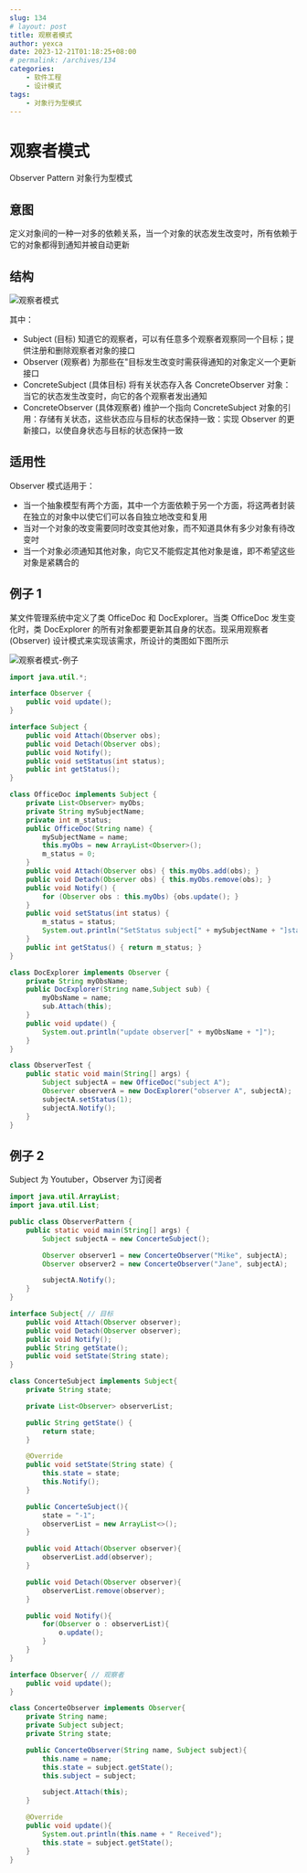 ```yaml
---
slug: 134
# layout: post
title: 观察者模式
author: yexca
date: 2023-12-21T01:18:25+08:00
# permalink: /archives/134
categories:
    - 软件工程
    - 设计模式
tags:
    - 对象行为型模式
---
```


# 观察者模式

Observer Pattern 对象行为型模式

## 意图
定义对象间的一种一对多的依赖关系，当一个对象的状态发生改变吋，所有依赖于它的对象都得到通知并被自动更新
## 结构

![观察者模式](https://cdn.jsdelivr.net/gh/yexca/picx-images-hosting@master/2023/03-设计模式/观察者模式.5x607bf0xvw0.webp)

其中：

* Subject (目标) 知道它的观察者，可以有任意多个观察者观察同一个目标；提供注册和删除观察者对象的接口
* Observer (观察者) 为那些在"目标发生改变时需获得通知的对象定义一个更新接口
* ConcreteSubject (具体目标) 将有关状态存入各 ConcreteObserver 对象：当它的状态发生改变时，向它的各个观察者发出通知
* ConcreteObserver (具体观察者) 维护一个指向 ConcreteSubject 对象的引用：存储有关状态，这些状态应与目标的状态保持一致：实现 Observer 的更新接口，以使自身状态与目标的状态保持一致

## 适用性

Observer 模式适用于：

* 当一个抽象模型有两个方面，其中一个方面依赖于另一个方面，将这两者封装在独立的对象中以使它们可以各自独立地改变和复用
* 当对一个对象的改变需要同时改变其他对象，而不知道具休有多少对象有待改变吋
* 当一个对象必须通知其他对象，向它又不能假定其他对象是谁，即不希望这些对象是紧耦合的

## 例子 1

某文件管理系统中定义了类 OfficeDoc 和 DocExplorer。当类 OfficeDoc 发生变化时，类 DocExplorer 的所有对象都要更新其自身的状态。现采用观察者 (Observer) 设计模式来实现该需求，所设计的类图如下图所示

![观察者模式-例子](https://cdn.statically.io/gh/yexca/picx-images-hosting@master/2023/03-设计模式/观察者模式-例子.4c9yd0dl3wq0.webp)

```java
import java.util.*;

interface Observer {
    public void update();
}

interface Subject {
    public void Attach(Observer obs);
    public void Detach(Observer obs);
    public void Notify();
    public void setStatus(int status);
    public int getStatus();
}

class OfficeDoc implements Subject {
    private List<Observer> myObs;
    private String mySubjectName;
    private int m_status;
    public OfficeDoc(String name) {
        mySubjectName = name;
        this.myObs = new ArrayList<Observer>();
        m_status = 0;
    }
    public void Attach(Observer obs) { this.myObs.add(obs); }
    public void Detach(Observer obs) { this.myObs.remove(obs); }
    public void Notify() {
        for (Observer obs : this.myObs) {obs.update(); }
    }
    public void setStatus(int status) {
        m_status = status;
        System.out.println("SetStatus subject[" + mySubjectName + "]status:" + status);
    }
    public int getStatus() { return m_status; }
}

class DocExplorer implements Observer {
    private String myObsName;
    public DocExplorer(String name,Subject sub) {
        myObsName = name;
        sub.Attach(this);
    }
    public void update() {
        System.out.println("update observer[" + myObsName + "]");
    }
}

class ObserverTest {
    public static void main(String[] args) {
        Subject subjectA = new OfficeDoc("subject A");
        Observer observerA = new DocExplorer("observer A", subjectA);
        subjectA.setStatus(1);
        subjectA.Notify();
    }
}
```

## 例子 2

Subject 为 Youtuber，Observer 为订阅者

```java
import java.util.ArrayList;
import java.util.List;

public class ObserverPattern {
    public static void main(String[] args) {
        Subject subjectA = new ConcerteSubject();

        Observer observer1 = new ConcerteObserver("Mike", subjectA);
        Observer observer2 = new ConcerteObserver("Jane", subjectA);

        subjectA.Notify();
    }
}

interface Subject{ // 目标
    public void Attach(Observer observer);
    public void Detach(Observer observer);
    public void Notify();
    public String getState();
    public void setState(String state);
}

class ConcerteSubject implements Subject{
    private String state;

    private List<Observer> observerList;

    public String getState() {
        return state;
    }

    @Override
    public void setState(String state) {
        this.state = state;
        this.Notify();
    }

    public ConcerteSubject(){
        state = "-1";
        observerList = new ArrayList<>();
    }

    public void Attach(Observer observer){
        observerList.add(observer);
    }

    public void Detach(Observer observer){
        observerList.remove(observer);
    }

    public void Notify(){
        for(Observer o : observerList){
            o.update();
        }
    }
}

interface Observer{ // 观察者
    public void update();
}

class ConcerteObserver implements Observer{
    private String name;
    private Subject subject;
    private String state;

    public ConcerteObserver(String name, Subject subject){
        this.name = name;
        this.state = subject.getState();
        this.subject = subject;

        subject.Attach(this);
    }

    @Override
    public void update(){
        System.out.println(this.name + " Received");
        this.state = subject.getState();
    }
}
```

